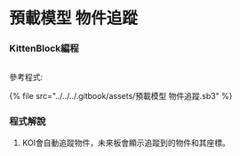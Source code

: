 # 預載模型 物件追蹤

### KittenBlock編程

<figure><img src="https://files.gitbook.com/v0/b/gitbook-x-prod.appspot.com/o/spaces%2FsN6MlwBFbL3P67FzMMyL%2Fuploads%2FdFLCp4YKbiVgi6J308PV%2Fscreenshoot-2403061319.png?alt=media&#x26;token=7d6b3a39-7213-4541-869c-620347812380" alt=""><figcaption></figcaption></figure>

參考程式:

{% file src="../../../.gitbook/assets/預載模型 物件追蹤.sb3" %}

### 程式解說

1. KOI會自動追蹤物件，未來板會顯示追蹤到的物件和其座標。
